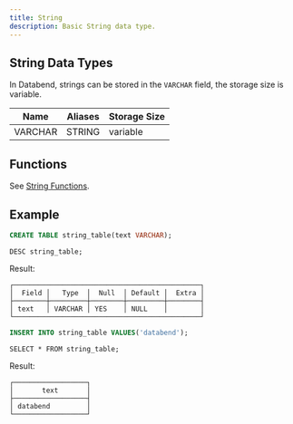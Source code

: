 ```yaml
---
title: String
description: Basic String data type.
---
```


## String Data Types

In Databend, strings can be stored in the `VARCHAR` field, the storage size is variable.

| Name    | Aliases | Storage Size |
|---------|---------|--------------|
| VARCHAR | STRING  | variable     |

## Functions

See [String Functions](/sql/sql-functions/string-functions).


## Example

```sql
CREATE TABLE string_table(text VARCHAR);
```

```
DESC string_table;
```
Result:
```
┌──────────────────────────────────────────────┐
│  Field │   Type  │  Null  │ Default │  Extra │
├────────┼─────────┼────────┼─────────┼────────┤
│ text   │ VARCHAR │ YES    │ NULL    │        │
└──────────────────────────────────────────────┘
```

```sql
INSERT INTO string_table VALUES('databend');
```

```
SELECT * FROM string_table;
```
Result:
```
┌──────────────────┐
│       text       │
├──────────────────┤
│ databend         │
└──────────────────┘
```
